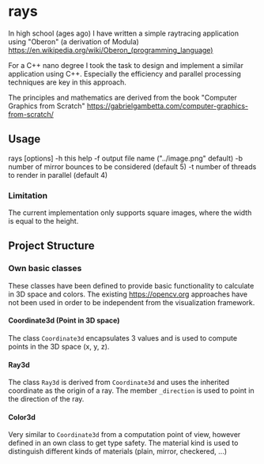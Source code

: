 # rays
In high school (ages ago) I have written a simple raytracing application using "Oberon" (a derivation of Modula) https://en.wikipedia.org/wiki/Oberon_(programming_language)

For a C++ nano degree I took the task to design and implement a similar application using C++. Especially the efficiency and parallel processing techniques are key in this approach.

The principles and mathematics are derived from the book "Computer Graphics from Scratch" https://gabrielgambetta.com/computer-graphics-from-scratch/

## Usage
rays [options]
  -h    this help
  -f    output file name ("../image.png" default)
  -b    number of mirror bounces to be considered (default 5)
  -t    number of threads to render in parallel (default 4)

### Limitation
The current implementation only supports square images, where the width is equal to the height.


## Project Structure

### Own basic classes
These classes have been defined to provide basic functionality to calculate in 3D space and colors. The existing https://opencv.org approaches have not been used in order to be independent from the visualization framework.

#### Coordinate3d (Point in 3D space)
The class `Coordinate3d` encapsulates 3 values and is used to compute points in the 3D space (x, y, z).

#### Ray3d
The class `Ray3d` is derived from `Coordinate3d` and uses the inherited coordinate as the origin of a ray. The member `_direction` is used to point in the direction of the ray.

#### Color3d
Very similar to `Coordinate3d` from a computation point of view, however defined in an own class to get type safety.
The material kind is used to distinguish different kinds of materials (plain, mirror, checkered, ...)


